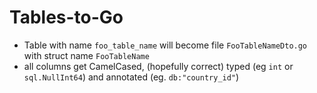 # Tables-to-Go ##

* Table with name ```foo_table_name``` will become file ```FooTableNameDto.go``` with struct name ```FooTableName```
* all columns get CamelCased, (hopefully correct) typed (eg ```int``` or ```sql.NullInt64```) and annotated (eg. ```db:"country_id"```)